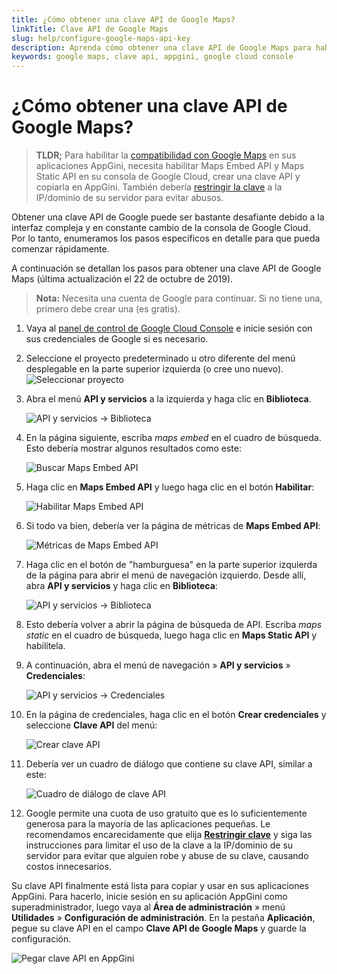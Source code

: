 ```yaml
---
title: ¿Cómo obtener una clave API de Google Maps?
linkTitle: Clave API de Google Maps
slug: help/configure-google-maps-api-key
description: Aprenda cómo obtener una clave API de Google Maps para habilitar la compatibilidad con Google Maps en sus aplicaciones AppGini.
keywords: google maps, clave api, appgini, google cloud console
---
```


# ¿Cómo obtener una clave API de Google Maps?

> **TLDR;** Para habilitar la [compatibilidad con Google Maps](application-features/input-types.md#google-map) en sus aplicaciones AppGini, necesita habilitar Maps Embed API y Maps
> Static API en su consola de Google Cloud, crear una clave API y copiarla en AppGini. También debería
> [restringir la clave](https://developers.google.com/maps/documentation/javascript/get-api-key#restrict_key) a la IP/dominio de su servidor para evitar abusos.

Obtener una clave API de Google puede ser bastante desafiante debido a la interfaz compleja y en constante cambio de
la consola de Google Cloud. Por lo tanto, enumeramos los pasos específicos en detalle para que pueda comenzar rápidamente.

A continuación se detallan los pasos para obtener una clave API de Google Maps (última actualización el 22 de octubre de 2019).

> **Nota:** Necesita una cuenta de Google para continuar. Si no tiene una, primero debe crear una (es gratis).

1. Vaya al [panel de control de Google Cloud Console](https://console.cloud.google.com/home/dashboard) e inicie sesión con sus credenciales de Google si es necesario.

2. Seleccione el proyecto predeterminado u otro diferente del menú desplegable en la parte superior izquierda (o cree uno nuevo).
     ![Seleccionar proyecto](https://cdn.bigprof.com/screencasts/google-cloud-platform-dashboard-with-default-project-selected.png "Seleccionar proyecto")

3. Abra el menú **API y servicios** a la izquierda y haga clic en **Biblioteca**.

    ![API y servicios -> Biblioteca](https://cdn.bigprof.com/screencasts/gcp-apis-and-services-menu-library.png "API y servicios -> Biblioteca")

4. En la página siguiente, escriba *maps embed* en el cuadro de búsqueda. Esto debería mostrar algunos resultados como este:

	![Buscar Maps Embed API](https://cdn.bigprof.com/screencasts/gcp-api-library-search-for-maps-embed.png "Buscar Maps Embed API")

5. Haga clic en **Maps Embed API** y luego haga clic en el botón **Habilitar**:

	![Habilitar Maps Embed API](https://cdn.bigprof.com/screencasts/gcp-api-library-maps-embed-api-enable.png "Habilitar Maps Embed API")

6. Si todo va bien, debería ver la página de métricas de **Maps Embed API**:

    ![Métricas de Maps Embed API](https://cdn.bigprof.com/screencasts/gcp-maps-embed-api-metrics.png "Métricas de Maps Embed API")

7. Haga clic en el botón de "hamburguesa" en la parte superior izquierda de la página para abrir el menú de navegación izquierdo. Desde allí, abra **API y servicios** y haga clic en **Biblioteca**:

	![API y servicios -> Biblioteca](https://cdn.bigprof.com/screencasts/gcp-maps-embed-api-navmenu-apis-and-services-library.png "API y servicios -> Biblioteca")

8.  Esto debería volver a abrir la página de búsqueda de API. Escriba *maps static* en el cuadro de búsqueda, luego haga clic en **Maps Static API** y habilítela.

9.  A continuación, abra el menú de navegación » **API y servicios** » **Credenciales**:

	![API y servicios -> Credenciales](https://cdn.bigprof.com/screencasts/gcp-apis-and-services-credentials-menu.png "API y servicios -> Credenciales")

10. En la página de credenciales, haga clic en el botón **Crear credenciales** y seleccione **Clave API** del menú:

	![Crear clave API](https://cdn.bigprof.com/screencasts/gcp-apis-and-services-credentials-create-api-key.png "Crear clave API")

11. Debería ver un cuadro de diálogo que contiene su clave API, similar a este:

	![Cuadro de diálogo de clave API](https://cdn.bigprof.com/screencasts/gcp-apis-and-services-api-key-created.png "Cuadro de diálogo de clave API")

12. Google permite una cuota de uso gratuito que es lo suficientemente generosa para la mayoría de las aplicaciones pequeñas. Le recomendamos encarecidamente que elija
    [**Restringir clave**](https://developers.google.com/maps/documentation/javascript/get-api-key#restrict_key)
	y siga las instrucciones para limitar el uso de la clave a la IP/dominio de su servidor para evitar que alguien robe
	y abuse de su clave, causando costos innecesarios.

Su clave API finalmente está lista para copiar y usar en sus aplicaciones AppGini. Para hacerlo, inicie sesión en su aplicación AppGini como superadministrador,
luego vaya al **Área de administración** » menú **Utilidades** » **Configuración de administración**. En la pestaña **Aplicación**, pegue su clave API en el
campo **Clave API de Google Maps** y guarde la configuración.

![Pegar clave API en AppGini](https://cdn.bigprof.com/images/google-maps-api-key-setting.png "Pegar clave API en AppGini")
